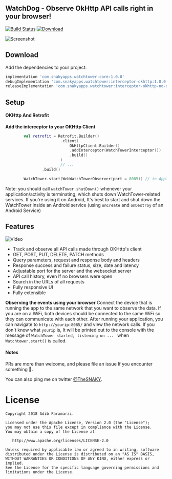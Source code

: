 WatchDog - Observe OkHttp API calls right in your browser!
----------------------------------------------------------
[![Build Status](https://travis-ci.org/adibfara/Watchtower.svg?branch=master)](https://travis-ci.org/adibfara/Watchtower) [ ![Download](https://api.bintray.com/packages/adibfara/WatchTower/WatchTower/images/download.svg) ](https://bintray.com/adibfara/WatchTower/WatchTower/)

![Screenshot](https://raw.githubusercontent.com/adibfara/Watchtower/master/screenshots/screenshot-1.jpg "Watchtower Screenshot")


Download
--------
Add the dependencies to your project:

```groovy
implementation 'com.snakyapps.watchtower:core:1.0.0'
debugImplementation 'com.snakyapps.watchtower:interceptor-okhttp:1.0.0'
releaseImplementation 'com.snakyapps.watchtower:interceptor-okhttp-no-op:1.0.0' // no-op dependency for non-debug build variants
```

Setup
-----

#### OKHttp And Retrofit
**Add the interceptor to your OKHttp Client**
```kotlin
        val retrofit = Retrofit.Builder()
                        .client(
                            OkHttpClient.Builder()
                            .addInterceptor(WatchTowerInterceptor())
                            .build()
                        )
                        // ...
                .build()

        WatchTower.start(WebWatchTowerObserver(port = 8085)) // in Application class
```

Note: you should call `watchTower.shutDown()` whenever your application/activity is terminating, which shuts down WatchTower-related services.
If you're using it on Android, It's best to start and shut down the WatchTower inside an Android service (using `onCreate` and `onDestroy` of an Android Service)

Features
--------
![Video](https://raw.githubusercontent.com/adibfara/Watchtower/master/screenshots/video.gif "Watchtower Video")

- Track and observe all API calls made through OKHttp's client
- GET, POST, PUT, DELETE, PATCH methods
- Query parameters, request and response body and headers
- Response success and failure status, size, date and latency
- Adjustable port for the server and the websocket server
- API call history, even If no browsers were open
- Search in the URLs of all requests
- Fully responsive UI
- Fully extensible


**Observing the events using your browser**
Connect the device that is running the app to the same network that you want to observe the data. If you are on a WiFi, both devices should be connected to the same WiFi so they can communicate with each other.
After running your application, you can navigate to `http://yourip:8085/` and view the network calls. If you don't know what `yourip` is, It will be printed out to the console with the message of `WatchTower started, listening on ... ` when `Watchtower.start()` is called.

#### Notes
PRs are more than welcome, and please file an issue If you encounter something 🍻.

You can also ping me on twitter [@TheSNAKY](http://twitter.com/TheSNAKY).


License
=======

    Copyright 2018 Adib Faramarzi.

    Licensed under the Apache License, Version 2.0 (the "License");
    you may not use this file except in compliance with the License.
    You may obtain a copy of the License at

       http://www.apache.org/licenses/LICENSE-2.0

    Unless required by applicable law or agreed to in writing, software
    distributed under the License is distributed on an "AS IS" BASIS,
    WITHOUT WARRANTIES OR CONDITIONS OF ANY KIND, either express or implied.
    See the License for the specific language governing permissions and
    limitations under the License.
